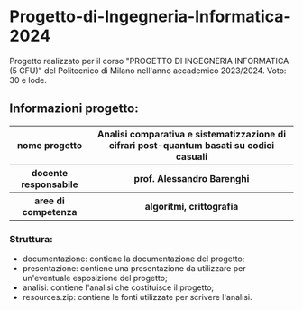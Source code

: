 # Progetto-di-Ingegneria-Informatica-2024
Progetto realizzato per il corso "PROGETTO DI INGEGNERIA INFORMATICA (5 CFU)" del Politecnico di Milano nell'anno accademico 2023/2024. Voto: 30 e lode.

## Informazioni progetto:
  <table>
    <tr>
      <th>nome progetto</th>
      <th>Analisi comparativa e sistematizzazione di cifrari post-quantum basati su codici casuali</th>
    </tr>
    <tr>
      <th>docente responsabile</th>
      <th>prof. Alessandro Barenghi</th>
    </tr>
    <tr>
      <th>aree di competenza</th>
      <th>algoritmi, crittografia</th>
    </tr>
  </table>

### Struttura:

- documentazione: contiene la documentazione del progetto;
- presentazione: contiene una presentazione da utilizzare per un'eventuale esposizione del progetto;
- analisi: contiene l'analisi che costituisce il progetto;
- resources.zip: contiene le fonti utilizzate per scrivere l'analisi.

